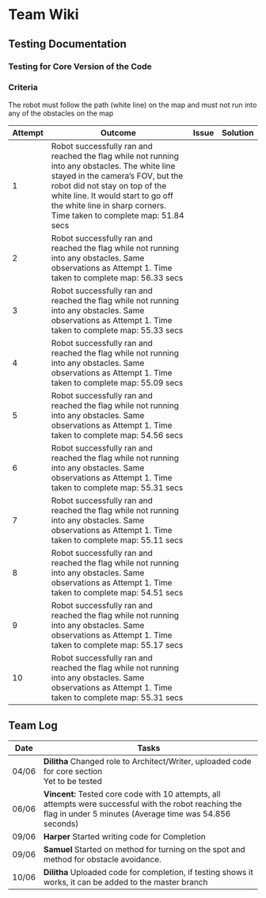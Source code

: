 # Team Wiki
## Testing Documentation
### Testing for Core Version of the Code
### Criteria
The robot must follow the path (white line) on the map and must not run into any of the obstacles on the map

|Attempt|Outcome|Issue|Solution|
|---|---|---|---|
|1|Robot successfully ran and reached the flag while not running into any obstacles. The white line stayed in the camera’s FOV, but the robot did not stay on top of the white line. It would start to go off the white line in sharp corners. Time taken to complete map: 51.84 secs|||
|2|Robot successfully ran and reached the flag while not running into any obstacles. Same observations as Attempt 1. Time taken to complete map: 56.33 secs|||
|3|Robot successfully ran and reached the flag while not running into any obstacles. Same observations as Attempt 1. Time taken to complete map: 55.33 secs|||
|4|Robot successfully ran and reached the flag while not running into any obstacles. Same observations as Attempt 1. Time taken to complete map: 55.09 secs|||
|5|Robot successfully ran and reached the flag while not running into any obstacles. Same observations as Attempt 1. Time taken to complete map: 54.56 secs|||
|6|Robot successfully ran and reached the flag while not running into any obstacles. Same observations as Attempt 1. Time taken to complete map: 55.31 secs|||
|7|Robot successfully ran and reached the flag while not running into any obstacles. Same observations as Attempt 1. Time taken to complete map: 55.11 secs|||
|8|Robot successfully ran and reached the flag while not running into any obstacles. Same observations as Attempt 1. Time taken to complete map: 54.51 secs|||
|9|Robot successfully ran and reached the flag while not running into any obstacles. Same observations as Attempt 1. Time taken to complete map: 55.17 secs|||
|10|Robot successfully ran and reached the flag while not running into any obstacles. Same observations as Attempt 1. Time taken to complete map: 55.31 secs|||

## Team Log
|Date|Tasks|
|---|---|
|04/06|**Dilitha** Changed role to Architect/Writer, uploaded code for core section<br>Yet to be tested|
|06/06|**Vincent:** Tested core code with 10 attempts, all attempts were successful with the robot reaching the flag in under 5 minutes (Average time was 54.856 seconds)|
|09/06|**Harper** Started writing code for Completion
|09/06|**Samuel** Started on method for turning on the spot and method for obstacle avoidance.
|10/06|**Dilitha** Uploaded code for completion, if testing shows it works, it can be added to the master branch|

